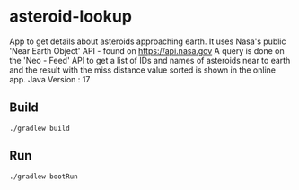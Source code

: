 # asteroid-lookup
App to get details about  asteroids approaching earth.
It uses Nasa's public 'Near Earth Object' API - found on https://api.nasa.gov
A query is done on the 'Neo - Feed' API to get a list of IDs and names of asteroids near to earth and the result with the miss distance value sorted is shown in the online app. 
Java Version : 17


## Build
```
./gradlew build
```

## Run
```
./gradlew bootRun
```
